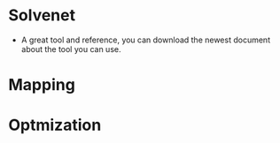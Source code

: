 # Solvenet
- A great tool and reference, you can download the newest document about the tool you can use.


# Mapping



# Optmization